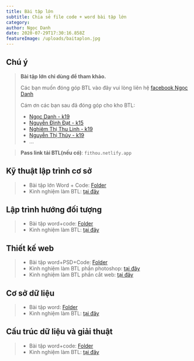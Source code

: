 ```yaml
---
title: Bài tập lớn
subtitle: Chia sẻ file code + word bài tập lớn
category:
author: Ngọc Danh
date: 2020-07-29T17:30:16.858Z
featureImage: /uploads/baitaplon.jpg
---
```

## Chú ý
> **Bài tập lớn chỉ dùng để tham khảo.**
>
> Các bạn muốn đóng góp BTL vào đây vui lòng liên hệ [facebook Ngọc Danh](https://www.facebook.com/ngocdanh0508)
>
> Cám ơn các bạn sau đã đóng góp cho kho BTL:
>- [Ngọc Danh - k19](https://www.facebook.com/ngocdanh0508)
>- [Nguyễn Đình Đạt - k15](https://www.facebook.com/friends/?profile_id=100001624700614)
>- [Nghiêm Thị Thu Linh - k19](https://www.facebook.com/nghiemlinhnq)
>- [Nguyễn Thị Thủy - k19](https://www.facebook.com/anlinh.nguyen.370)
>- ... 

> **Pass link tải BTL(nếu có)**: `fithou.netlify.app`
## Kỹ thuật lập trình cơ sở
>- Bài tập lớn Word + Code: [Folder](https://bit.ly/3lznNFh)
>- Kinh nghiệm làm BTL: [tại đây](#)
## Lập trình hướng đối tượng
>- Bài tập word+code: [Folder](https://bit.ly/33RAwwZ)
>- Kinh nghiệm làm BTL: [tại đây](#)
## Thiết kế web
>- Bài tập word+PSD+Code: [Folder](https://bit.ly/33QGa2w)
>- Kinh nghiệm làm BTL phần photoshop: [tại đây](/kinh-nghiem-lam-btl-thiet-ke-web-photoshop)
>- Kinh nghiệm làm BTL phần cắt web: [tại đây](/#)
## Cơ sở dữ liệu
>- Bài tập word: [Folder](https://bit.ly/2GX4DKw)
>- Kinh nghiệm làm BTL: [tại đây](#)
## Cấu trúc dữ liệu và giải thuật
>- Bài tập word+code: [Folder](https://bit.ly/33NCdLY)
>- Kinh nghiệm làm BTL: [tại đây](/kinh-nghiem-btl-cau-truc-giai-thuat)